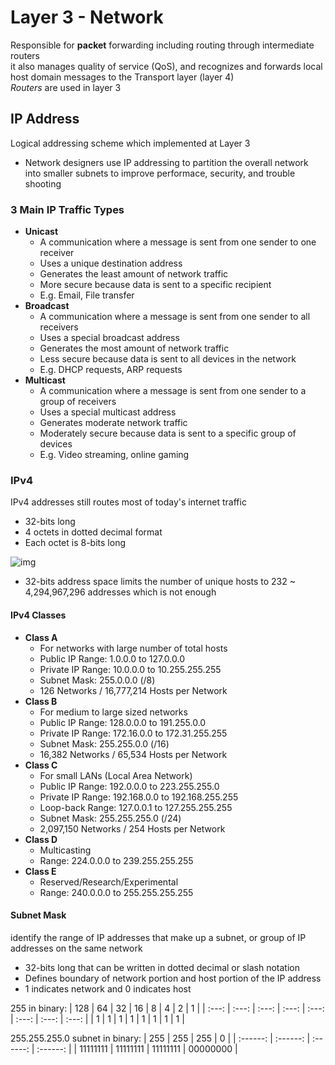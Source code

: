 # Layer 3 - Network

Responsible for **packet** forwarding including routing through intermediate routers\
it also manages quality of service (QoS), and recognizes and forwards local host domain messages to the Transport layer (layer 4)\
*Routers* are used in layer 3

## IP Address

Logical addressing scheme which implemented at Layer 3
- Network designers use IP addressing to partition the overall network into smaller subnets to improve performace, security, and trouble shooting

### 3 Main IP Traffic Types

- **Unicast**
  - A communication where a message is sent from one sender to one receiver
  - Uses a unique destination address
  - Generates the least amount of network traffic
  - More secure because data is sent to a specific recipient
  - E.g. Email, File transfer
- **Broadcast**
  - A communication where a message is sent from one sender to all receivers
  - Uses a special broadcast address
  - Generates the most amount of network traffic
  - Less secure because data is sent to all devices in the network
  - E.g. DHCP requests, ARP requests
- **Multicast**
  - A communication where a message is sent from one sender to a group of receivers
  - Uses a special multicast address
  - Generates moderate network traffic
  - Moderately secure because data is sent to a specific group of devices
  - E.g. Video streaming, online gaming

### IPv4

IPv4 addresses still routes most of today's internet traffic
- 32-bits long
- 4 octets in dotted decimal format
- Each octet is 8-bits long

![img](https://bluecatnetworks.com/wp-content/uploads/2020/05/ipv4-1.png)

- 32-bits address space limits the number of unique hosts to 232 ~ 4,294,967,296 addresses which is not enough

#### IPv4 Classes

- **Class A**
  - For networks with large number of total hosts
  - Public IP Range: 1.0.0.0 to 127.0.0.0
  - Private IP Range: 10.0.0.0 to 10.255.255.255
  - Subnet Mask: 255.0.0.0 (/8)
  - 126 Networks / 16,777,214 Hosts per Network
- **Class B**
  - For medium to large sized networks
  - Public IP Range: 128.0.0.0 to 191.255.0.0
  - Private IP Range: 172.16.0.0 to 172.31.255.255
  - Subnet Mask: 255.255.0.0 (/16)
  - 16,382 Networks / 65,534 Hosts per Network
- **Class C**
  - For small LANs (Local Area Network)
  - Public IP Range: 192.0.0.0 to 223.255.255.0
  - Private IP Range: 192.168.0.0 to 192.168.255.255
  - Loop-back Range: 127.0.0.1 to 127.255.255.255
  - Subnet Mask: 255.255.255.0 (/24)
  - 2,097,150 Networks / 254 Hosts per Network
- **Class D**
  - Multicasting
  - Range: 224.0.0.0 to 239.255.255.255
- **Class E**
  - Reserved/Research/Experimental
  - Range: 240.0.0.0 to 255.255.255.255

#### Subnet Mask

identify the range of IP addresses that make up a subnet, or group of IP addresses on the same network
- 32-bits long that can be written in dotted decimal or slash notation
- Defines boundary of network portion and host portion of the IP address
- 1 indicates network and 0 indicates host


255 in binary:
|  128  |  64   |  32   |  16   |   8   |   4   |   2   |   1   |
| :---: | :---: | :---: | :---: | :---: | :---: | :---: | :---: |
|   1   |   1   |   1   |   1   |   1   |   1   |   1   |   1   |

255.255.255.0 subnet in binary:
|   255    |   255    |   255    |    0     |
| :------: | :------: | :------: | :------: |
| 11111111 | 11111111 | 11111111 | 00000000 |
